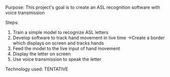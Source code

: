 Purpose:
This project's goal is to create an ASL recognition software with voice transmission


Steps:
1. Train a simple model to recognize ASL letters
2. Develop software to track hand movement in live time 
   ->Create a border which displays on screen and tracks hands
3. Feed the model to the live input of hand movement
4. Display the letter on screen
5. Use voice transmission to speak the letter


Technology used:
TENTATIVE
